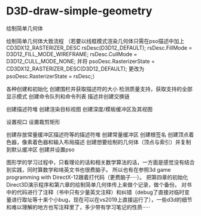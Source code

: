 # D3D-draw-simple-geometry
绘制简单几何体


绘制简单几何体大致流程
（若要以线框模式渲染几何体只需在pso描述中加上
    CD3DX12_RASTERIZER_DESC rsDesc(D3D12_DEFAULT);
    rsDesc.FillMode = D3D12_FILL_MODE_WIREFRAME; 
    rsDesc.CullMode = D3D12_CULL_MODE_NONE;
并将
 psoDesc.RasterizerState = CD3DX12_RASTERIZER_DESC(D3D12_DEFAULT);
更改为
 psoDesc.RasterizerState = rsDesc;）

各种创建和初始化
创建围栏并获取描述符的大小
检测质量支持，获取支持的全部显示模式
创建命令队列和命令列表
描述并创建交换链

创建描述符堆
创建渲染目标视图
创建深度/模板缓冲区及其视图

设置视口
设置裁剪矩形

创建存放常量缓冲区描述符等的描述符堆
创建常量缓冲区
创建根签名
创建顶点着色器，像素着色器和输入布局描述
创建想要绘制的几何体（顶点与索引）并复制到默认缓冲区
创建并设置pso


图形学的学习过程中，只看理论的话和相关数学算法的话，一方面是感觉没有结合到实践，同时算数学和啃英文书也很费脑子。
所以也有在参照3d game programming with DirectX-12跟着打代码（更费脑子····）。
把第四章的初始化Direct3D演示程序和第六章的绘制简单几何体传上来做个记录，做个备份。
对书中的代码进行了注释（书中只有少量英文注释）和纠错（debug了直接对临时变量进行取址等十来个小bug，现在可以在vs2019上直接运行了），一些d3d的细节和难以理解的地方也写注释里了，多少带有学习笔记的性质·····